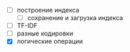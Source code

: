 - [ ] построение индекса
  - [ ] сохранение и загрузка индекса
- [ ] TF-IDF
- [ ] разные кодировки
- [x] логические операции